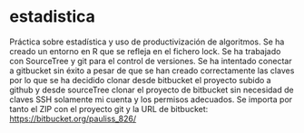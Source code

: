 # estadistica

Práctica sobre estadística y uso de productivización de algoritmos.
Se ha creado un entorno en R que se refleja en el fichero lock.
Se ha trabajado con SourceTree y git para el control de versiones. 
Se ha intentado conectar a gitbucket sin éxito a pesar de que se han creado correctamente las claves por lo que se ha decidido clonar desde bitbucket el proyecto subido a github y desde sourceTree clonar el proyecto de bitbucket sin necesidad de claves SSH solamente mi cuenta y los permisos adecuados.
Se importa por tanto el ZIP con el proyecto git y la URL de bitbucket: https://bitbucket.org/pauliss_826/
